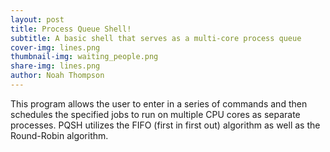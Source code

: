 ```yaml
---
layout: post
title: Process Queue Shell!
subtitle: A basic shell that serves as a multi-core process queue
cover-img: lines.png
thumbnail-img: waiting_people.png
share-img: lines.png
author: Noah Thompson
---
```


This program allows the user to enter in a series of commands and then schedules the specified jobs to run on multiple CPU cores as separate processes. PQSH utilizes the FIFO (first in first out) algorithm as well as the Round-Robin algorithm.

